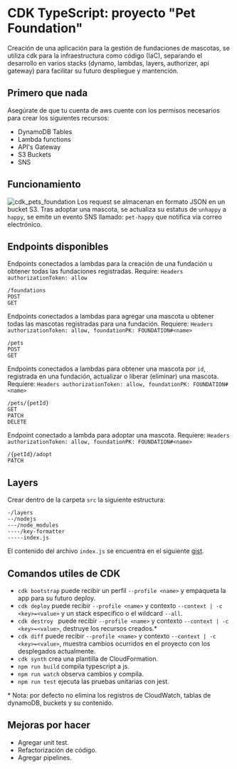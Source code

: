 # CDK TypeScript: proyecto "Pet Foundation"

Creación de una aplicación para la gestión de fundaciones de mascotas, se utiliza cdk para la infraestructura como código (IaC), separando el desarrollo en varios stacks (dynamo, lambdas, layers, authorizer, api gateway) para facilitar su futuro despliegue y mantención.

## Primero que nada

Asegúrate de que tu cuenta de aws cuente con los permisos necesarios para crear los siguientes recursos:

- DynamoDB Tables
- Lambda functions
- API's Gateway
- S3 Buckets
- SNS

## Funcionamiento

![cdk_pets_foundation](https://user-images.githubusercontent.com/20530235/174009852-1fa9b90d-739b-40c4-847e-13d0c67c99dd.png)
Los request se almacenan en formato JSON en un bucket S3.
Tras adoptar una mascota, se actualiza su estatus de `unhappy` a `happy`, se emite un evento SNS llamado: `pet-happy` que notifica vía correo electrónico.

## Endpoints disponibles

Endpoints conectados a lambdas para la creación de una fundación u obtener todas las fundaciones registradas. Require: `Headers authorizationToken: allow`

```
/foundations
POST
GET
```

Endpoints conectados a lambdas para agregar una mascota u obtener todas las mascotas registradas para una fundación. Requiere: `Headers authorizationToken: allow, foundationPK: FOUNDATION#<name>`

```
/pets
POST
GET
```

Endpoints conectados a lambdas para obtener una mascota por `id`, registrada en una fundación, actualizar o liberar (eliminar) una mascota. Requiere: `Headers authorizationToken: allow, foundationPK: FOUNDATION#<name>`

```
/pets/{petId}
GET
PATCH
DELETE
```

Endpoint conectado a lambda para adoptar una mascota. Requiere: `Headers authorizationToken: allow, foundationPK: FOUNDATION#<name>`

```
/{petId}/adopt
PATCH

```

## Layers

Crear dentro de la carpeta `src` la siguiente estructura:

```
-/layers
--/nodejs
---/node_modules
----/key-formatter
-----index.js
```

El contenido del archivo `index.js` se encuentra en el siguiente [gist](https://gist.github.com/fsjorgeluis/55c4bfa67148034f867155516b319638).

## Comandos utiles de CDK

- `cdk bootstrap` puede recibir un perfil `--profile <name>` y empaqueta la app para su futuro deploy.
- `cdk deploy` puede recibir `--profile <name>` y contexto `--context | -c <key>=<value>` y un stack especifico o el wildcard `--all`.
- `cdk destroy ` puede recibir `--profile <name>` y contexto `--context | -c <key>=<value>`, destruye los recursos creados.\*
- `cdk diff` puede recibir `--profile <name>` y contexto `--context | -c <key>=<value>`, muestra cambios ocurridos en el proyecto con los desplegados actualmente.
- `cdk synth` crea una plantilla de CloudFormation.
- `npm run build` compila typescript a js.
- `npm run watch` observa cambios y compila.
- `npm run test` ejecuta las pruebas unitarias con jest.

\* Nota: por defecto no elimina los registros de CloudWatch, tablas de dynamoDB, buckets y su contenido.

## Mejoras por hacer

- Agregar unit test.
- Refactorización de código.
- Agregar pipelines.
